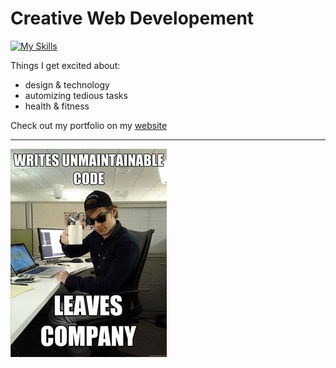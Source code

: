 # Creative Web Developement
[![My Skills](https://skillicons.dev/icons?i=js,react,threejs,blender,p5js,photoshop,html,css,tailwind,solidity,r,ableton)](https://skillicons.dev)

Things I get excited about:
- design & technology
- automizing tedious tasks
- health & fitness

Check out my portfolio on my [website](https://dankylabs.com)

---
![programmer humor](code.jpg)

